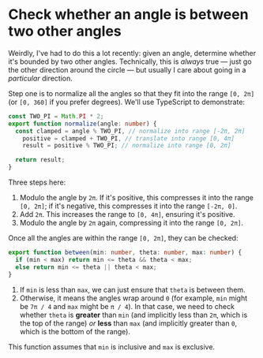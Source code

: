 # Check whether an angle is between two other angles

Weirdly, I've had to do this a lot recently: given an angle, determine whether it's bounded by two other angles. Technically, this is _always_ true — just go the other direction around the circle — but usually I care about going in a _particular_ direction.

Step one is to normalize all the angles so that they fit into the range `[0, 2π]` (or `[0, 360]` if you prefer degrees). We'll use TypeScript to demonstrate:

```ts
const TWO_PI = Math.PI * 2;
export function normalize(angle: number) {
  const clamped = angle % TWO_PI, // normalize into range [-2π, 2π]
    positive = clamped + TWO_PI, // translate into range [0, 4π]
    result = positive % TWO_PI; // normalize into range [0, 2π]

  return result;
}
```

Three steps here:

1. Modulo the angle by `2π`. If it's positive, this compresses it into the range `[0, 2π]`; if it's negative, this compresses it into the range `[-2π, 0]`.
2. Add `2π`. This increases the range to `[0, 4π]`, ensuring it's positive.
3. Modulo the angle by `2π` again, compressing it into the range `[0, 2π]`.

Once all the angles are within the range `[0, 2π]`, they can be checked:

```ts
export function between(min: number, theta: number, max: number) {
  if (min < max) return min <= theta && theta < max;
  else return min <= theta || theta < max;
}
```

1. If `min` is less than `max`, we can just ensure that `theta` is between them.
2. Otherwise, it means the angles wrap around `0` (for example, `min` might be `7π / 4` and `max` might be `π / 4`). In that case, we need to check whether `theta` is **greater** than `min` (and implicitly less than `2π`, which is the top of the range) _or_ **less** than `max` (and implicitly greater than `0`, which is the bottom of the range).

This function assumes that `min` is inclusive and `max` is exclusive.

